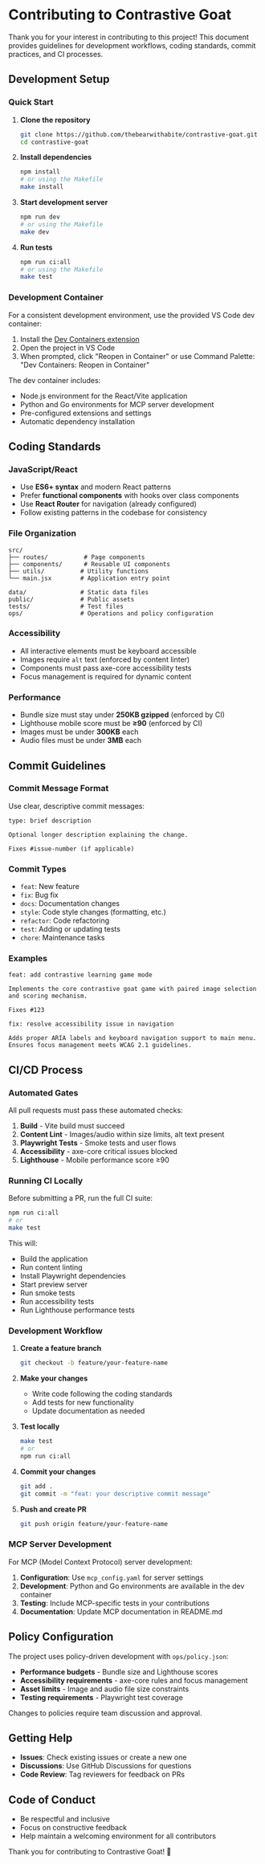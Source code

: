 # Contributing to Contrastive Goat

Thank you for your interest in contributing to this project! This document provides guidelines for development workflows, coding standards, commit practices, and CI processes.

## Development Setup

### Quick Start

1. **Clone the repository**
   ```bash
   git clone https://github.com/thebearwithabite/contrastive-goat.git
   cd contrastive-goat
   ```

2. **Install dependencies**
   ```bash
   npm install
   # or using the Makefile
   make install
   ```

3. **Start development server**
   ```bash
   npm run dev
   # or using the Makefile
   make dev
   ```

4. **Run tests**
   ```bash
   npm run ci:all
   # or using the Makefile
   make test
   ```

### Development Container

For a consistent development environment, use the provided VS Code dev container:

1. Install the [Dev Containers extension](https://marketplace.visualstudio.com/items?itemName=ms-vscode-remote.remote-containers)
2. Open the project in VS Code
3. When prompted, click "Reopen in Container" or use Command Palette: "Dev Containers: Reopen in Container"

The dev container includes:
- Node.js environment for the React/Vite application
- Python and Go environments for MCP server development
- Pre-configured extensions and settings
- Automatic dependency installation

## Coding Standards

### JavaScript/React

- Use **ES6+ syntax** and modern React patterns
- Prefer **functional components** with hooks over class components
- Use **React Router** for navigation (already configured)
- Follow existing patterns in the codebase for consistency

### File Organization

```
src/
├── routes/          # Page components
├── components/      # Reusable UI components
├── utils/          # Utility functions
└── main.jsx        # Application entry point

data/               # Static data files
public/             # Public assets
tests/              # Test files
ops/                # Operations and policy configuration
```

### Accessibility

- All interactive elements must be keyboard accessible
- Images require `alt` text (enforced by content linter)
- Components must pass axe-core accessibility tests
- Focus management is required for dynamic content

### Performance

- Bundle size must stay under **250KB gzipped** (enforced by CI)
- Lighthouse mobile score must be **≥90** (enforced by CI)
- Images must be under **300KB** each
- Audio files must be under **3MB** each

## Commit Guidelines

### Commit Message Format

Use clear, descriptive commit messages:

```
type: brief description

Optional longer description explaining the change.

Fixes #issue-number (if applicable)
```

### Commit Types

- `feat`: New feature
- `fix`: Bug fix
- `docs`: Documentation changes
- `style`: Code style changes (formatting, etc.)
- `refactor`: Code refactoring
- `test`: Adding or updating tests
- `chore`: Maintenance tasks

### Examples

```
feat: add contrastive learning game mode

Implements the core contrastive goat game with paired image selection
and scoring mechanism.

Fixes #123
```

```
fix: resolve accessibility issue in navigation

Adds proper ARIA labels and keyboard navigation support to main menu.
Ensures focus management meets WCAG 2.1 guidelines.
```

## CI/CD Process

### Automated Gates

All pull requests must pass these automated checks:

1. **Build** - Vite build must succeed
2. **Content Lint** - Images/audio within size limits, alt text present
3. **Playwright Tests** - Smoke tests and user flows
4. **Accessibility** - axe-core critical issues blocked
5. **Lighthouse** - Mobile performance score ≥90

### Running CI Locally

Before submitting a PR, run the full CI suite:

```bash
npm run ci:all
# or
make test
```

This will:
- Build the application
- Run content linting
- Install Playwright dependencies
- Start preview server
- Run smoke tests
- Run accessibility tests
- Run Lighthouse performance tests

### Development Workflow

1. **Create a feature branch**
   ```bash
   git checkout -b feature/your-feature-name
   ```

2. **Make your changes**
   - Write code following the coding standards
   - Add tests for new functionality
   - Update documentation as needed

3. **Test locally**
   ```bash
   make test
   # or
   npm run ci:all
   ```

4. **Commit your changes**
   ```bash
   git add .
   git commit -m "feat: your descriptive commit message"
   ```

5. **Push and create PR**
   ```bash
   git push origin feature/your-feature-name
   ```

### MCP Server Development

For MCP (Model Context Protocol) server development:

1. **Configuration**: Use `mcp_config.yaml` for server settings
2. **Development**: Python and Go environments are available in the dev container
3. **Testing**: Include MCP-specific tests in your contributions
4. **Documentation**: Update MCP documentation in README.md

## Policy Configuration

The project uses policy-driven development with `ops/policy.json`:

- **Performance budgets** - Bundle size and Lighthouse scores
- **Accessibility requirements** - axe-core rules and focus management
- **Asset limits** - Image and audio file size constraints
- **Testing requirements** - Playwright test coverage

Changes to policies require team discussion and approval.

## Getting Help

- **Issues**: Check existing issues or create a new one
- **Discussions**: Use GitHub Discussions for questions
- **Code Review**: Tag reviewers for feedback on PRs

## Code of Conduct

- Be respectful and inclusive
- Focus on constructive feedback
- Help maintain a welcoming environment for all contributors

Thank you for contributing to Contrastive Goat! 🐐